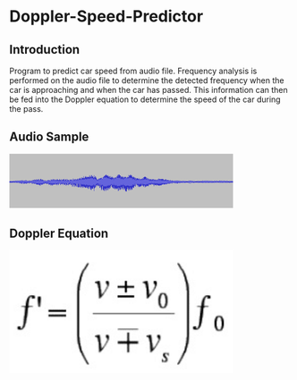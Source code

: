 # Doppler-Speed-Predictor
## Introduction
Program to predict car speed from audio file. Frequency analysis is performed on the audio file to determine the detected frequency when the car is approaching and when the car has passed. This information can then be fed into the Doppler equation to determine the speed of the car during the pass. 

## Audio Sample
<img src="Images/Audio_Sample.png" width = 400> 

## Doppler Equation
<img src="Images/Doppler_Equation.PNG" width = 400>


